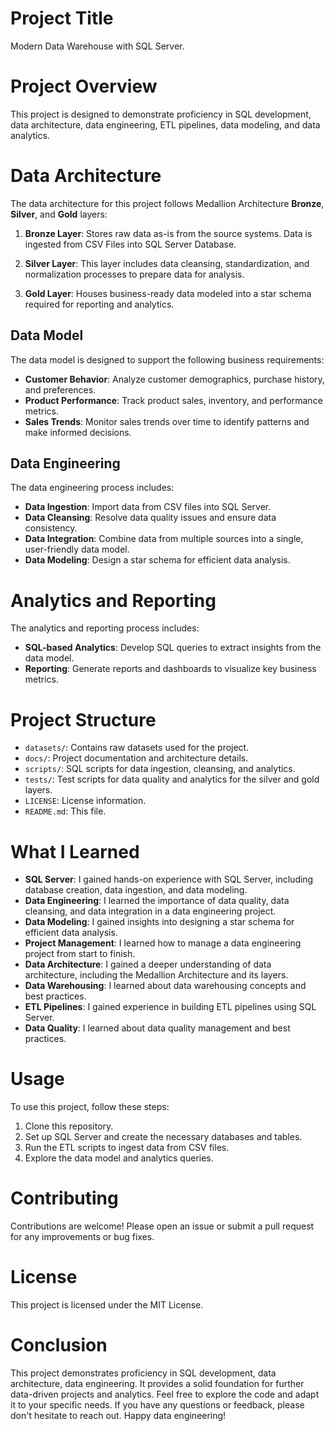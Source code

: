 # Project Title
Modern Data Warehouse with SQL Server.

# Project Overview
This project is designed to demonstrate proficiency in SQL development, data architecture, data engineering, ETL pipelines, data modeling, and data analytics.

# Data Architecture
The data architecture for this project follows Medallion Architecture **Bronze**, **Silver**, and **Gold** layers:

1. **Bronze Layer**: Stores raw data as-is from the source systems. Data is ingested from CSV Files into SQL Server Database.

2. **Silver Layer**: This layer includes data cleansing, standardization, and normalization processes to prepare data for analysis.

3. **Gold Layer**: Houses business-ready data modeled into a star schema required for reporting and analytics.

## Data Model

The data model is designed to support the following business requirements:

- **Customer Behavior**: Analyze customer demographics, purchase history, and preferences.
- **Product Performance**: Track product sales, inventory, and performance metrics.
- **Sales Trends**: Monitor sales trends over time to identify patterns and make informed decisions.

## Data Engineering

The data engineering process includes:
- **Data Ingestion**: Import data from CSV files into SQL Server.
- **Data Cleansing**: Resolve data quality issues and ensure data consistency.
- **Data Integration**: Combine data from multiple sources into a single, user-friendly data model.
- **Data Modeling**: Design a star schema for efficient data analysis.

# Analytics and Reporting
The analytics and reporting process includes:
- **SQL-based Analytics**: Develop SQL queries to extract insights from the data model.
- **Reporting**: Generate reports and dashboards to visualize key business metrics.

# Project Structure
- `datasets/`: Contains raw datasets used for the project.
- `docs/`: Project documentation and architecture details.
- `scripts/`: SQL scripts for data ingestion, cleansing, and analytics.
- `tests/`: Test scripts for data quality and analytics for the silver and gold layers.
- `LICENSE`: License information.
- `README.md`: This file.

# What I Learned
- **SQL Server**: I gained hands-on experience with SQL Server, including database creation, data ingestion, and data modeling.
- **Data Engineering**: I learned the importance of data quality, data cleansing, and data integration in a data engineering project.
- **Data Modeling**: I gained insights into designing a star schema for efficient data analysis.
- **Project Management**: I learned how to manage a data engineering project from start to finish.
- **Data Architecture**: I gained a deeper understanding of data architecture, including the Medallion Architecture and its layers.
- **Data Warehousing**: I learned about data warehousing concepts and best practices.
- **ETL Pipelines**: I gained experience in building ETL pipelines using SQL Server.
- **Data Quality**: I learned about data quality management and best practices.

# Usage
To use this project, follow these steps:
1. Clone this repository.
2. Set up SQL Server and create the necessary databases and tables.
3. Run the ETL scripts to ingest data from CSV files.
4. Explore the data model and analytics queries.

# Contributing
Contributions are welcome! Please open an issue or submit a pull request for any improvements or bug fixes.

# License
This project is licensed under the MIT License.

# Conclusion
This project demonstrates proficiency in SQL development, data architecture, data engineering. It provides a solid foundation for further data-driven projects and analytics. Feel free to explore the code and adapt it to your specific needs. If you have any questions or feedback, please don't hesitate to reach out. Happy data engineering!